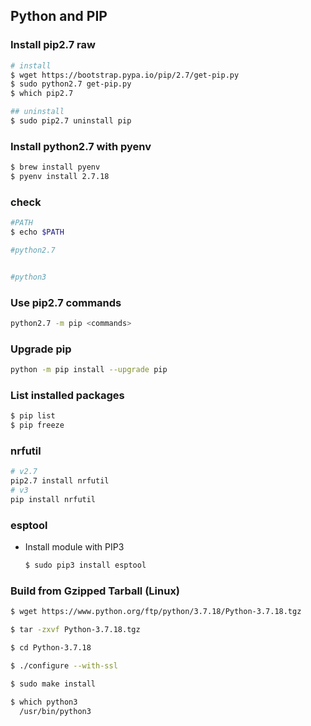 ## Python and PIP

### Install pip2.7 raw
```bash
# install
$ wget https://bootstrap.pypa.io/pip/2.7/get-pip.py
$ sudo python2.7 get-pip.py
$ which pip2.7

## uninstall
$ sudo pip2.7 uninstall pip
```

### Install python2.7 with pyenv
```bash
$ brew install pyenv
$ pyenv install 2.7.18

```
### check
```bash
#PATH
$ echo $PATH

#python2.7


#python3

```

### Use pip2.7 commands
```bash
python2.7 -m pip <commands>
```

### Upgrade pip
```bash
python -m pip install --upgrade pip
```
### List installed packages
```bash
$ pip list
$ pip freeze
```

### nrfutil
```bash
# v2.7
pip2.7 install nrfutil
# v3
pip install nrfutil
```

### esptool
* Install module with PIP3

  ```bash
  $ sudo pip3 install esptool
  ```

### Build from Gzipped Tarball (Linux)
```bash
$ wget https://www.python.org/ftp/python/3.7.18/Python-3.7.18.tgz

$ tar -zxvf Python-3.7.18.tgz

$ cd Python-3.7.18

$ ./configure --with-ssl

$ sudo make install

$ which python3
  /usr/bin/python3
```
```